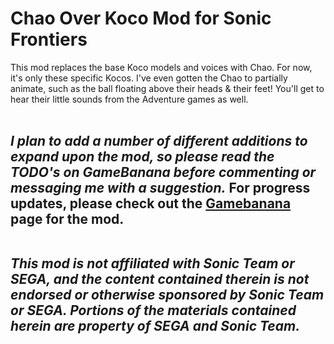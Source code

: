 # Chao Over Koco Mod for Sonic Frontiers
This mod replaces the base Koco models and voices with Chao. For now, it's only these specific Kocos. I've even gotten the Chao to partially animate, such as the ball floating above their heads &amp; their feet! You'll get to hear their little sounds from the Adventure games as well.<br><br><h2 class="SelectedElement"><i>I plan to add a number of different additions to expand upon the mod, so please read the TODO's on GameBanana before commenting or messaging me with a suggestion.</i>
For progress updates, please check out the <a href="https://gamebanana.com/mods/411969" target="_blank">Gamebanana</a> page for the mod.

<i><span class="RedColor"><br><b>This mod is not affiliated with Sonic Team or SEGA, and the content contained therein is not endorsed or otherwise sponsored by Sonic Team or SEGA. Portions of the materials contained herein are property of SEGA and Sonic Team.</b></span></i>

